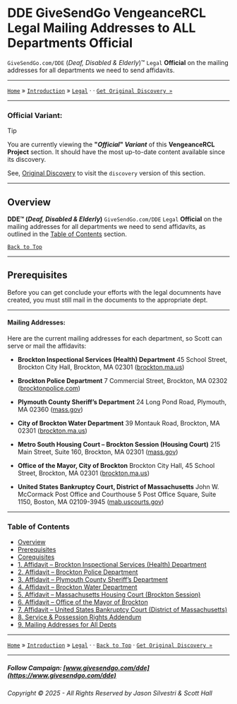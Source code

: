 ﻿# DDE GiveSendGo VengeanceRCL Legal Mailing Addresses to ALL Departments Official

`GiveSendGo.com/DDE` (_Deaf, Disabled & Elderly_)™ `Legal` **Official** on the mailing addresses for all departments we need to send affidavits.

---

[`Home`](./../../../README.md) » [`Introduction`](../README.md) » [`Legal`](./README.md) · · [`Get Original Discovery »`](../../Discovery/README.md) 

---

### **Official Variant:**

> [!TIP]
> You are currently viewing the **"_Official_" _Variant_** of this **VengeanceRCL Project** section.  It should have the most up-to-date content available since its discovery.
>
> See, [Original Discovery](../../Discovery/README.md) to visit the `discovery` version of this section.

---


## **Overview**

**DDE™ (_Deaf, Disabled & Elderly_)** `GiveSendGo.com/DDE` `Legal` **Official** on the mailing addresses for all departments we need to send affidavits, as outlined in the [Table of Contents](#table-of-contents) section.

[`Back to Top`](#table-of-contents)

---

## **Prerequisites**

Before you can get conclude your efforts with the legal documnents have created, you must still mail in the documents to the appropriate dept.

---

#### **Mailing Addresses**:

Here are the current mailing addresses for each department, so Scott can serve or mail the affidavits:

* **Brockton Inspectional Services (Health) Department**
  45 School Street, Brockton City Hall, Brockton, MA 02301 ([brockton.ma.us][1])

* **Brockton Police Department**
  7 Commercial Street, Brockton, MA 02302 ([brocktonpolice.com][2])

* **Plymouth County Sheriff’s Department**
  24 Long Pond Road, Plymouth, MA 02360 ([mass.gov][3])

* **City of Brockton Water Department**
  39 Montauk Road, Brockton, MA 02301 ([brockton.ma.us][4])

* **Metro South Housing Court – Brockton Session (Housing Court)**
  215 Main Street, Suite 160, Brockton, MA 02301 ([mass.gov][5])

* **Office of the Mayor, City of Brockton**
  Brockton City Hall, 45 School Street, Brockton, MA 02301 ([brockton.ma.us][6])

* **United States Bankruptcy Court, District of Massachusetts**
  John W. McCormack Post Office and Courthouse
  5 Post Office Square, Suite 1150, Boston, MA 02109-3945 ([mab.uscourts.gov][7])

[1]: https://brockton.ma.us/city-departments/building/?utm_source=chatgpt.com "Building Department - City of Brockton"
[2]: https://www.brocktonpolice.com/our-department/directions/?utm_source=chatgpt.com "Directions - Brockton Police"
[3]: https://www.mass.gov/locations/plymouth-county-sheriffs-department?utm_source=chatgpt.com "Plymouth County Sheriff's Department - Mass.gov"
[4]: https://brockton.ma.us/contact/?utm_source=chatgpt.com "Contact - City of Brockton"
[5]: https://www.mass.gov/locations/metro-south-housing-court-brockton-session "Metro South Housing Court - Brockton Session | Mass.gov"
[6]: https://brockton.ma.us/government/mayors-office/?utm_source=chatgpt.com "Mayor's Office - City of Brockton"
[7]: https://www.mab.uscourts.gov/court-info/court-locations?utm_source=chatgpt.com "Court Locations | District of Massachusetts"

---

### Table of Contents

- [Overview](#overview)
- [Prerequisites](#prerequisites)
- [Corequisites](#corequisites)
- [1. Affidavit – Brockton Inspectional Services (Health) Department](./AffidavitBrocktonInspectional.md)
- [2. Affidavit – Brockton Police Department](./AffidavitBrocktonPoliceDept.md)
- [3. Affidavit – Plymouth County Sheriff’s Department](./AffidavitPlymouthCountySheriffDept.md)
- [4. Affidavit – Brockton Water Department](./AffidavitBrocktonWaterDept.md)
- [5. Affidavit – Massachusetts Housing Court (Brockton Session)](./AffidavitBrocktonMassHousingCourtDept.md)
- [6. Affidavit – Office of the Mayor of Brockton](./AffidavitOfficeMayorBrocktonDept.md)
- [7. Affidavit – United States Bankruptcy Court (District of Massachusetts)](./AffidavitUSBankruptcyCourt.md)
- [8. Service & Possession Rights Addendum](./ServicePossessionAddendum.md)
- [9. Mailing Addresses for All Depts](./MailingAddressesAllDepts.md)

---

[`Home`](./../../../README.md) » [`Introduction`](../README.md) » [`Legal`](./README.md) · · [`Back to Top`](#table-of-contents) · [`Get Original Discovery »`](../../Discovery/README.md) 

---

##### Follow Campaign: [www.givesendgo.com/dde](https://www.givesendgo.com/dde)

###### Copyright © 2025 - All Rights Reserved by Jason Silvestri & Scott Hall